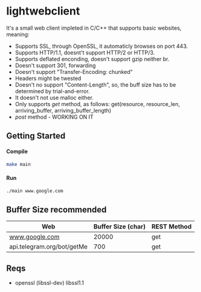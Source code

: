 # lightwebclient
It's a small web client impleted in C/C++ that supports basic websites, meaning:
- Supports SSL, through OpenSSL, it automaticly browses on port 443. 
- Supports HTTP/1.1, doesnt't support HTTP/2 or HTTP/3.
- Supports deflated enconding, doesn't support gzip neither br.
- Doesn't support 301, forwarding
- Doesn't support "Transfer-Encoding: chunked"
- Headers might be twested
- Doesn't no support "Content-Length", so, the buff size has to be determined by trial-and-error.
- It doesn't not use malloc either.
- Only supports *get* method, as follows: get(resource, resource_len, arriving_buffer, arriving_buffer_length)
- *post* method - WORKING ON IT

## Getting Started
#### Compile
```bash
make main
```
#### Run

```bash
./main www.google.com
```

## Buffer Size recommended
|Web|Buffer Size (char)|REST Method|
|-|-|-|
|www.google.com|20000|get|
|api.telegram.org/bot<BOTTOKEN>/getMe|700|get

## Reqs
- openssl (libssl-dev) libssl1.1